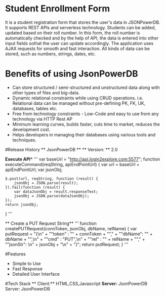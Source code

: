 # Student Enrollment Form
It is a student registration form that stores the user's data in JSONPowerDB. It supports REST APIs and serverless technology. Students can be added, updated based on their roll number. In this form, the roll number is automatically checked and by the help of API, the data is entered into other input fields sothat the user can update accordingly. The application uses AJAX requests for smooth and fast interaction. All kinds of data can be stored, such as numbers, strings, dates, etc.

# Benefits of using JsonPowerDB
* Can store structured / semi-structured and unstructured data along with other types of files and big-data.
* Dynamic relational constraints while using CRUD operations. i.e. Relational data can be managed without pre-defining PK, FK, UK, databases, tables etc.
* Free from technology constraints - Low-Code and easy to use from any technology via HTTP Rest AP
* Minimum learning curves, builds faster, cuts time to market, reduces the development cost.
* Helps developers in managing their databases using various tools and techniques.

#Release History
** JsonPowerDB **
** Version: ** 2.0

**Execute API***
'''
var baseUrl = "http://api.login2explore.com:5577";
function executeCommand(reqString, apiEndPointUrl) {
    var url = baseUrl + apiEndPointUrl;
    var jsonObj;
    
    $.post(url, reqString, function (result) {
        jsonObj = JSON.parse(result);
    }).fail(function (result) {
        var dataJsonObj = result.responseText;
        jsonObj = JSON.parse(dataJsonObj);
    });
    return jsonObj;
}
'''

** Create a PUT Request String**
'''
function createPUTRequest(connToken, jsonObj, dbName, relName) {
    var putRequest = "{\n"
            + "\"token\" : \""
            + connToken
            + "\","
            + "\"dbName\": \""
            + dbName
            + "\",\n" + "\"cmd\" : \"PUT\",\n"
            + "\"rel\" : \""
            + relName + "\","
            + "\"jsonStr\": \n"
            + jsonObj
            + "\n"
            + "}";
    return putRequest;
}
'''

#Features
* Simple to Use
* Fast Response
* Detailed User Interface

#Tech Stack
** Client:** HTML,CSS,Javascript
**Server:** JsonPowerDB
Server: JsonPowerDB
